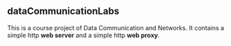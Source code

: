 dataCommunicationLabs
---
This is a course project of Data Communication and Networks. 
It contains a simple http **web server** and a simple http **web proxy**.
